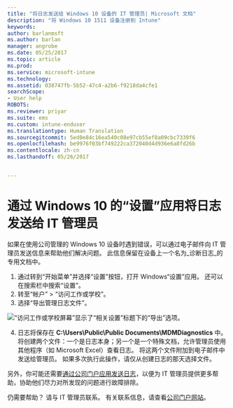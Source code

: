 ```yaml
---
title: "将日志发送给 Windows 10 设备的 IT 管理员| Microsoft 文档"
description: "将 Windows 10 1511 设备注册到 Intune"
keywords: 
author: barlanmsft
ms.author: barlan
manager: angrobe
ms.date: 05/25/2017
ms.topic: article
ms.prod: 
ms.service: microsoft-intune
ms.technology: 
ms.assetid: 038747fb-5b52-47c4-a2b6-f9218da4cfe1
searchScope:
- User help
ROBOTS: 
ms.reviewer: priyar
ms.suite: ems
ms.custom: intune-enduser
ms.translationtype: Human Translation
ms.sourcegitcommit: 5ed0e84c16ea540c08e97cb55ef8a09cbc7339f6
ms.openlocfilehash: be9976f03bf749222ca372040d4d936e6a8fd26b
ms.contentlocale: zh-cn
ms.lasthandoff: 05/26/2017


---
```


# <a name="send-logs-to-your-it-admin-from-the-settings-app-for-windows-10"></a>通过 Windows 10 的“设置”应用将日志发送给 IT 管理员

如果在使用公司管理的 Windows 10 设备时遇到错误，可以通过电子邮件向 IT 管理员发送信息来帮助他们解决问题。 此信息保留在设备上一个名为_诊断日志_的专用文档中。

1.    通过转到“开始菜单”并选择“设置”按钮，打开 Windows“设置”应用。 还可以在搜索栏中搜索“设置”。
2.    转至“帐户” > “访问工作或学校”。
3.    选择“导出管理日志文件”。

  ![“访问工作或学校屏幕”显示了“相关设置”标题下的“导出”选项。](./media/w10-export-logs.png)

4. 日志将保存在 **C:\Users\Public\Public Documents\MDMDiagnostics** 中。 将创建两个文件：一个是日志本身；另一个是一个特殊文档，允许管理员使用其他程序（如 Microsoft Excel）查看日志。 将这两个文件附加到电子邮件中发送给管理员。 如果多次执行此操作，请仅从创建日志的那天选择文件。 

另外，你可能还需要[通过公司门户应用发送日志](send-logs-to-your-it-admin-cp-windows.md)，以便为 IT 管理员提供更多帮助，协助他们尽力对所发现的问题进行故障排除。 

仍需要帮助？ 请与 IT 管理员联系。 有关联系信息，请查看[公司门户网站](http://portal.manage.microsoft.com)。

